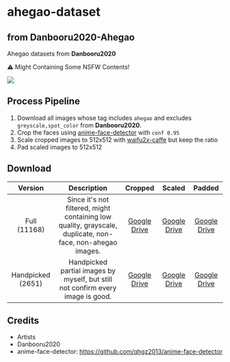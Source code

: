 # ahegao-dataset
## from Danbooru2020-Ahegao

Ahegao datasets from **Danbooru2020**

:warning: Might Containing Some NSFW Contents!

![](https://github.com/ShinoharaHare/Danbooru2020-Ahegao/raw/main/handpicked.jpg)

## Process Pipeline

1. Download all images whose tag includes `ahegao` and excludes `greyscale,spot_color` from **Danbooru2020**.
2. Crop the faces using [anime-face-detector](https://github.com/qhgz2013/anime-face-detector) with `conf 0.95`
3. Scale cropped images to 512x512 with [waifu2x-caffe](https://github.com/lltcggie/waifu2x-caffe) but keep the ratio
4. Pad scaled images to 512x512

## Download

|      Version       |                                                Description                                                |                                               Cropped                                                |                                                Scaled                                                |                                                Padded                                                |
| :----------------: | :-------------------------------------------------------------------------------------------------------: | :--------------------------------------------------------------------------------------------------: | :--------------------------------------------------------------------------------------------------: | :--------------------------------------------------------------------------------------------------: |
|    Full (11168)    | Since it's not filtered, might containing low quality, grayscale, duplicate, non-face, non-ahegao images. | [Google Drive](https://drive.google.com/u/1/uc?id=1-fwgiRe9WmaqIIqPLe18wU5tslGxJt3G&export=download) | [Google Drive](https://drive.google.com/u/1/uc?id=1db3Xvv7riZ-z7U8gz2MgfB34fwP8EzbD&export=download) | [Google Drive](https://drive.google.com/u/1/uc?id=1IRzjUR5oF03O4yD56xMhI2CLJ5Qa1oIw&export=download) |
| Handpicked  (2651) |              Handpicked partial images by myself, but still not confirm every image is good.              | [Google Drive](https://drive.google.com/u/1/uc?id=1jbJQEwLZcHTQzGikWXL0bj3gFq07Rmmz&export=download) | [Google Drive](https://drive.google.com/u/1/uc?id=1QCzo0-WCY0TeqCTRO8RTdPcJXN-2KTxD&export=download) | [Google Drive](https://drive.google.com/u/1/uc?id=1XYXquD_m8OdEa7hRMnfG4Ms-Wf6j-rCW&export=download) |

## Credits

- Artists
- Danbooru2020
- anime-face-detector: https://github.com/qhgz2013/anime-face-detector
